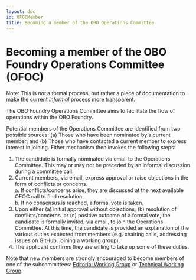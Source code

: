 ```yaml
---
layout: doc
id: OFOCMember
title: Becoming a member of the OBO Operations Committee
---
```


# Becoming a member of the OBO Foundry Operations Committee (OFOC)

Note: This is _not_ a formal process, but rather a piece of documentation to make the current _informal_ process more transparent. 

The OBO Foundry Operations Committee aims to facilitate the flow of operations within the OBO Foundry.

Potential members of the Operations Committee are identified from two possible sources: (a) Those who have been nominated by a current member; and (b) Those who have contacted a current member to express interest in joining. Either mechanism then invokes the following steps:

1. The candidate is formally nominated via email to the Operations Committee. This may or may not be preceded by an informal discussion during a committee call.
2. Current members, via email, express approval or raise objections in the form of conflicts or concerns.
<br> a. If conflicts/concerns arise, they are discussed at the next available OFOC call to find resolution.
<br> b. If no consensus is reached, a formal vote is taken.
3. Upon either (a) initial approval without objections, (b) resolution of conflicts/concerns, or (c) positive outcome of a formal vote, the candidate is formally invited, via email, to join the Operations Committee. At this time, the candidate is provided an explanation of the various duties expected from members (e.g. chairing calls, addressing issues on GitHub, joining a working group).
4. The applicant confirms they are willing to take up some of these duties.

Note that new members are strongly encouraged to become members of one of the subcommittees: [Editorial Working Group](https://obofoundry.org/docs/EditorialWG.html)
 or [Technical Working Group](https://obofoundry.org/docs/TechnicalWG.html). 
